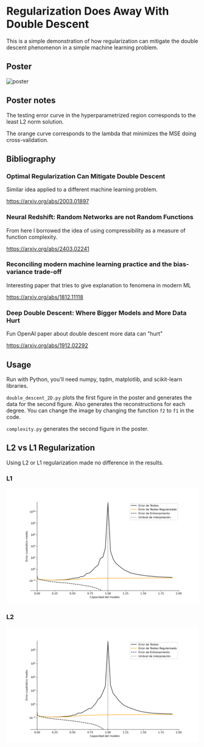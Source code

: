 # Regularization Does Away With Double Descent
This is a simple demonstration of how regularization can mitigate the double descent phenomenon in a simple machine learning problem.

## Poster
![poster](poster.png)

## Poster notes
The testing error curve in the hyperparametrized region corresponds to the least L2 norm solution.

The orange curve corresponds to the lambda that minimizes the MSE doing cross-validation.


## Bibliography
### Optimal Regularization Can Mitigate Double Descent
Similar idea applied to a different machine learning problem.

https://arxiv.org/abs/2003.01897

### Neural Redshift: Random Networks are not Random Functions
From here I borrowed the idea of using compressibility as a measure of function complexity.

https://arxiv.org/abs/2403.02241

### Reconciling modern machine learning practice and the bias-variance trade-off
Interesting paper that tries to give explanation to fenomena in modern ML

https://arxiv.org/abs/1812.11118

### Deep Double Descent: Where Bigger Models and More Data Hurt
Fun OpenAI paper about double descent more data can "hurt"

https://arxiv.org/abs/1912.02292

## Usage
Run with Python, you'll need numpy, tqdm, matplotlib, and scikit-learn libraries.

`double_descent_2D.py` plots the first figure in the poster and generates the data for the second figure.
Also generates the reconstructions for each degree.
You can change the image by changing the function `f2` to `f1` in the code.

`complexity.py` generates the second figure in the poster.


## L2 vs L1 Regularization
Using L2 or L1 regularization made no difference in the results.


### L1
![Lasso](double_descent_2D_lasso.png)

### L2
![Ridge](double_descent_2D_ridge.png)



